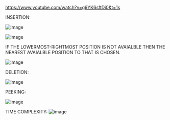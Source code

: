 https://www.youtube.com/watch?v=g9YK6sftDi0&t=1s


INSERTION:

![image](https://github.com/gregbg218/DSA/assets/72642906/be928dc1-43b8-4334-a6b4-8c2411738ea4)


![image](https://github.com/gregbg218/DSA/assets/72642906/92cb3da0-abda-441c-82b3-1710b0322e5b)

IF THE LOWERMOST-RIGHTMOST POSITION IS NOT AVAIALBLE THEN THE NEAREST AVAIALBLE POSITION TO THAT IS CHOSEN.

![image](https://github.com/gregbg218/DSA/assets/72642906/0e47f498-fee0-4478-8d5a-4fab8d9cbbe3)






DELETION:


![image](https://github.com/gregbg218/DSA/assets/72642906/f7c9cada-57ad-48ba-83fa-6835f4bb0c55)







PEEKING:

![image](https://github.com/gregbg218/DSA/assets/72642906/e4439307-0d62-42a7-8af0-b1ccf92e3dd9)


TIME COMPLEXITY:
![image](https://github.com/gregbg218/DSA/assets/72642906/9fe92295-117d-44e7-8d77-fe00500a812d)

